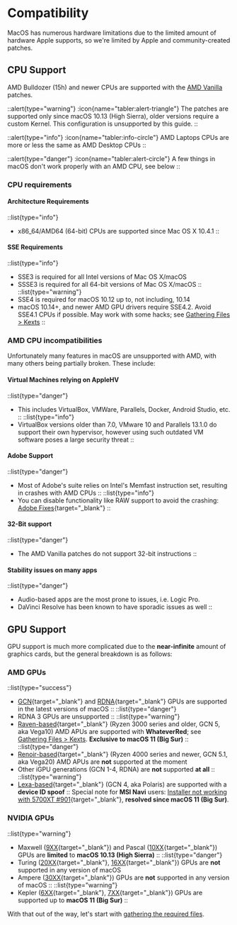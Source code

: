 # Compatibility

MacOS has numerous hardware limitations due to the limited amount of hardware Apple supports, so we're limited by Apple and community-created patches.

## CPU Support

AMD Bulldozer (15h) and newer CPUs are supported with the [AMD Vanilla](https://github.com/AMD-OSX/AMD_Vanilla) patches.

::alert{type="warning"}
:icon{name="tabler:alert-triangle"} The patches are supported only since macOS 10.13 (High Sierra), older versions require a custom Kernel. This configuration is unsupported by this guide.
::

::alert{type="info"}
:icon{name="tabler:info-circle"} AMD Laptops CPUs are more or less the same as AMD Desktop CPUs
::

::alert{type="danger"}
:icon{name="tabler:alert-circle"} A few things in macOS don't work properly with an AMD CPU, see below
::

### CPU requirements

#### Architecture Requirements

::list{type="info"}
- x86_64/AMD64 (64-bit) CPUs are supported since Mac OS X 10.4.1
::

#### SSE Requirements

::list{type="info"}
- SSE3 is required for all Intel versions of Mac OS X/macOS
- SSSE3 is required for all 64-bit versions of Mac OS X/macOS
::
::list{type="warning"}
- SSE4 is required for macOS 10.12 up to, not including, 10.14
- macOS 10.14+, and newer AMD GPU drivers require SSE4.2. Avoid SSE4.1 CPUs if possible. May work with some hacks; see [Gathering Files > Kexts](/hackintosh-guide/gathering-files/kexts)
::

### AMD CPU incompatibilities

Unfortunately many features in macOS are unsupported with AMD, with many others being partially broken. These include:

#### Virtual Machines relying on AppleHV

::list{type="danger"}
- This includes VirtualBox, VMWare, Parallels, Docker, Android Studio, etc.
::
::list{type="info"}
- VirtualBox versions older than 7.0, VMware 10 and Parallels 13.1.0 do support their own hypervisor, however using such outdated VM software poses a large security threat
::

#### Adobe Support

::list{type="danger"}
- Most of Adobe's suite relies on Intel's Memfast instruction set, resulting in crashes with AMD CPUs
::
::list{type="info"}
- You can disable functionality like RAW support to avoid the crashing: [Adobe Fixes](https://gist.github.com/naveenkrdy/26760ac5135deed6d0bb8902f6ceb6bd){target="_blank"}
::

#### 32-Bit support

::list{type="danger"}
- The AMD Vanilla patches do not support 32-bit instructions
::

#### Stability issues on many apps

::list{type="danger"}
- Audio-based apps are the most prone to issues, i.e. Logic Pro.
- DaVinci Resolve has been known to have sporadic issues as well
::

## GPU Support

GPU support is much more complicated due to the **near-infinite** amount of graphics cards, but the general breakdown is as follows:

### AMD GPUs

::list{type="success"}
- [GCN](https://en.wikipedia.org/wiki/Graphics_Core_Next){target="_blank"} and [RDNA](https://en.wikipedia.org/wiki/RDNA_(microarchitecture)){target="_blank"} GPUs are supported in the latest versions of macOS
::
::list{type="danger"}
- RDNA 3 GPUs are unsupported
::
::list{type="warning"}
- [Raven-based](https://www.techpowerup.com/gpu-specs/amd-raven.g816){target="_blank"} (Ryzen 3000 series and older, GCN 5, aka Vega10) AMD APUs are supported with **WhateverRed**; see [Gathering Files > Kexts](/hackintosh-guide/gathering-files/kexts). **Exclusive to macOS 11 (Big Sur)**
::
::list{type="danger"}
- [Renoir-based](https://www.techpowerup.com/gpu-specs/amd-renoir.g1058){target="_blank"} (Ryzen 4000 series and newer, GCN 5.1, aka Vega20) AMD APUs are **not** supported at the moment
- Other iGPU generations (GCN 1-4, RDNA) are **not** supported **at all**
::
::list{type="warning"}
- [Lexa-based](https://www.techpowerup.com/gpu-specs/amd-lexa.g806){target="_blank"} (GCN 4, aka Polaris) are supported with a **device ID spoof**
::
Special note for **MSI Navi** users: [Installer not working with 5700XT #901](https://github.com/acidanthera/bugtracker/issues/901){target="_blank"}, **resolved since macOS 11 (Big Sur)**.

### NVIDIA GPUs

::list{type="warning"}
- Maxwell ([9XX](https://en.wikipedia.org/wiki/GeForce_900_series){target="_blank"}) and Pascal ([10XX](https://en.wikipedia.org/wiki/GeForce_10_series){target="_blank"}) GPUs are **limited** to **macOS 10.13 (High Sierra)**
::
::list{type="danger"}
- Turing ([20XX](https://en.wikipedia.org/wiki/GeForce_20_series){target="_blank"}, [16XX](https://en.wikipedia.org/wiki/GeForce_16_series){target="_blank"}) GPUs are **not** supported in any version of macOS
- Ampere ([30XX](https://en.wikipedia.org/wiki/GeForce_30_series){target="_blank"}) GPUs are **not** supported in any version of macOS
::
::list{type="warning"}
- Kepler ([6XX](https://en.wikipedia.org/wiki/GeForce_600_series){target="_blank"}, [7XX](https://en.wikipedia.org/wiki/GeForce_700_series){target="_blank"}) GPUs are supported up to **macOS 11 (Big Sur)**
::

With that out of the way, let's start with [gathering the required files](/hackintosh-guide/gathering-files).
